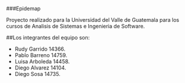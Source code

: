 ###Epidemap

Proyecto realizado para la Universidad del Valle de Guatemala para los cursos de Analisis de Sistemas e Ingenieria de Software. 

##Los integrantes del equipo son: 
  * Rudy Garrido 14366.
  * Pablo Barreno  14759.
  * Luisa Arboleda 14458.
  * Diego Alvarez 14104.
  * Diego Sosa 14735.

